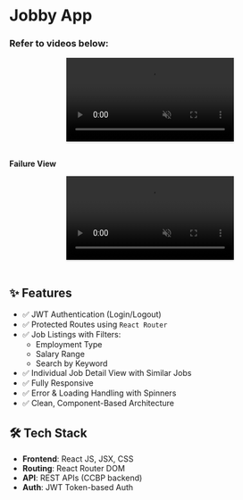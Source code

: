 # **Jobby App**

### Refer to videos below:

<div style="text-align: center;">
  <video style="max-width:80%;box-shadow:0 2.8px 2.2px rgba(0, 0, 0, 0.12);outline:none;" loop="true" autoplay="autoplay" controls="controls" muted>
    <source src="https://assets.ccbp.in/frontend/content/react-js/jobby-app-success-output-v0.mp4" type="video/mp4">
  </video>
</div>
<br/>

**Failure View** <br/>

<div style="text-align: center;">
  <video style="max-width:80%;box-shadow:0 2.8px 2.2px rgba(0, 0, 0, 0.12);outline:none;" loop="true" autoplay="autoplay" controls="controls" muted>
    <source src="https://assets.ccbp.in/frontend/content/react-js/jobby-app-failure-output-v1.mp4" type="video/mp4">
  </video>
</div>
<br/>


## ✨ Features

- ✅ JWT Authentication (Login/Logout)
- ✅ Protected Routes using `React Router`
- ✅ Job Listings with Filters:
  - Employment Type
  - Salary Range
  - Search by Keyword
- ✅ Individual Job Detail View with Similar Jobs
- ✅ Fully Responsive
- ✅ Error & Loading Handling with Spinners
- ✅ Clean, Component-Based Architecture

## 🛠 Tech Stack

- **Frontend**: React JS, JSX, CSS
- **Routing**: React Router DOM
- **API**: REST APIs (CCBP backend)
- **Auth**: JWT Token-based Auth
